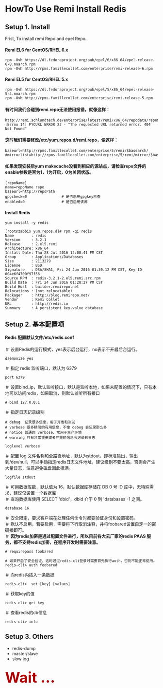 # HowTo Use Remi Install Redis


## **Setup 1. Install**

Frist, To install remi Repo and epel Repo.

#### **Remi EL6 for CentOS/RHEL 6.x**
```
rpm -Uvh https://dl.fedoraproject.org/pub/epel/6/x86_64/epel-release-6-8.noarch.rpm
rpm -Uvh http://rpms.famillecollet.com/enterprise/remi-release-6.rpm
```
#### **Remi EL5 for CentOS/RHEL 5.x**
```
rpm -Uvh https://dl.fedoraproject.org/pub/epel/5/x86_64/epel-release-5-4.noarch.rpm
rpm -Uvh http://rpms.famillecollet.com/enterprise/remi-release-5.rpm
```


#### 有时间我们会碰到remi.repo无法使用报错，就像这样：
```
http://remi.schlundtech.de/enterprise/latest/remi/x86_64/repodata/repomd.xml: [Errno 14] PYCURL ERROR 22 - "The requested URL returned error: 404 Not Found"
```

#### 这时我们需要修改/etc/yum.repos.d/remi.repo，像这样：
```
baseurl=http://rpms.famillecollet.com/enterprise/5/remi/$basearch/
#mirrorlist=http://rpms.famillecollet.com/enterprise/5/remi/mirror/$basearch/
```

#### 如果发现安装后yum makecache没看到相应的源站点，请检查repo文件的enable参数是否为1，1为开启，0为关闭状态。
```
[repoName]
name=repoName repo
baseurl=http://repoPath
gpgcheck=0                # 是否启用gpgkey检查
enabled=0                 # 是否启用该源
```

#### **Install Redis**
```
yum install -y redis

[root@zabbix yum.repos.d]# rpm -qi redis
Name        : redis
Version     : 3.2.1
Release     : 2.el5.remi
Architecture: x86_64
Install Date: Thu 28 Jul 2016 12:00:41 PM CST
Group       : Applications/Databases
Size        : 2113279
License     : BSD
Signature   : DSA/SHA1, Fri 24 Jun 2016 01:30:12 PM CST, Key ID 004e6f4700f97f56
Source RPM  : redis-3.2.1-2.el5.remi.src.rpm
Build Date  : Fri 24 Jun 2016 01:28:27 PM CST
Build Host  : builder.remirepo.net
Relocations : (not relocatable)
Packager    : http://blog.remirepo.net/
Vendor      : Remi Collet
URL         : http://redis.io
Summary     : A persistent key-value database
```

## **Setup 2. 基本配置项**

#### Redis 配置默认文件/etc/redis.conf
 ＃ 设置Redis的运行模式，yes表示后台运行，no表示不开启后台运行。
```
daemonize yes
```

 ＃ 指定 redis 监听端口，默认为 6379
```
port 6379
```

＃ 设置bind_ip，默认监听接口，默认是监听本地，如果未配置的情况下，只有本地可以访问redis，如果取消，则默认监听所有接口
```
# bind 127.0.0.1
```

＃ 指定日志记录级别
```
# debug  记录很多信息，用于开发和测试
# varbose 很多精简的有用信息，不像 debug 会记录那么多
# notice 普通的 verbose，常用于生产环境
# warning 只有非常重要或者严重的信息会记录到日志

loglevel verbose
```

＃ 配置 log 文件名称和全路径地址，默认为stdout，即标准输出，输出到/dev/null，可以手动指定redis日志文件地址，建议级别不要太高，否则会产生大量日志，注意避免磁盘因此撑满。
```
logfile stdout
```

＃ 可用数据库数，默认值为 16，默认数据库存储在 DB 0 号 ID 库中，无特殊需求，建议仅设置一个数据库<br>
＃ 查询数据库使用  SELECT 'dbid'，dbid 介于 0 到 'databases'-1 之间。
```
database 16
```


＃ 安全限定，要求客户端在处理任何命令时都要验证身份和设置密码。<br>
＃ 默认不启用，若要启用，需要将下行取消注释，并将foobared设置自定一的密码接即可。<br>
＃ **因为redis加密是通过配置文件进行，所以目前各大云厂家的redis PAAS 服务，都不支持redis加密，在程序开发时需要注意。**
```
# requirepass foobared

# 如果开启了安全验证，这时通过redis-cli登录时需要首先执行auth，否则不能正常使用。
redis-cli> auth foobared
```

＃ 向redis内插入一条数据
```
redis-cli>  set [key] [values]
```

＃ 获取key的值
```
redis-cli> get key
```

＃ 查看redis的db信息
```
redis-cli> info
```

## **Setup 3. Others**

* redis-dump
* master/slave
* slow log

### <font color=blackm,sis size=45 >Wait ... </font>






